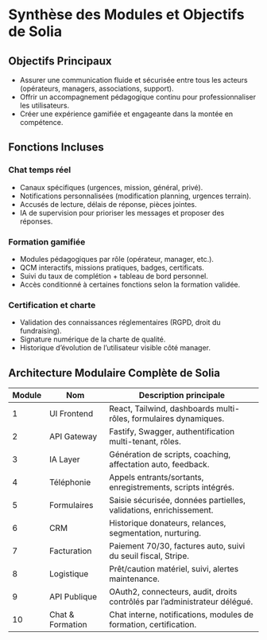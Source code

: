 # Synthèse des Modules et Objectifs de Solia

## Objectifs Principaux
- Assurer une communication fluide et sécurisée entre tous les acteurs (opérateurs, managers, associations, support).
- Offrir un accompagnement pédagogique continu pour professionnaliser les utilisateurs.
- Créer une expérience gamifiée et engageante dans la montée en compétence.

## Fonctions Incluses

### Chat temps réel
- Canaux spécifiques (urgences, mission, général, privé).
- Notifications personnalisées (modification planning, urgences terrain).
- Accusés de lecture, délais de réponse, pièces jointes.
- IA de supervision pour prioriser les messages et proposer des réponses.

### Formation gamifiée
- Modules pédagogiques par rôle (opérateur, manager, etc.).
- QCM interactifs, missions pratiques, badges, certificats.
- Suivi du taux de complétion + tableau de bord personnel.
- Accès conditionné à certaines fonctions selon la formation validée.

### Certification et charte
- Validation des connaissances réglementaires (RGPD, droit du fundraising).
- Signature numérique de la charte de qualité.
- Historique d’évolution de l’utilisateur visible côté manager.

## Architecture Modulaire Complète de Solia

| Module | Nom           | Description principale                                                                 |
|--------|---------------|----------------------------------------------------------------------------------------|
| 1      | UI Frontend   | React, Tailwind, dashboards multi-rôles, formulaires dynamiques.                      |
| 2      | API Gateway   | Fastify, Swagger, authentification multi-tenant, rôles.                               |
| 3      | IA Layer      | Génération de scripts, coaching, affectation auto, feedback.                          |
| 4      | Téléphonie    | Appels entrants/sortants, enregistrements, scripts intégrés.                          |
| 5      | Formulaires   | Saisie sécurisée, données partielles, validations, enrichissement.                    |
| 6      | CRM           | Historique donateurs, relances, segmentation, nurturing.                              |
| 7      | Facturation   | Paiement 70/30, factures auto, suivi du seuil fiscal, Stripe.                         |
| 8      | Logistique    | Prêt/caution matériel, suivi, alertes maintenance.                                   |
| 9      | API Publique  | OAuth2, connecteurs, audit, droits contrôlés par l’administrateur délégué.            |
| 10     | Chat & Formation | Chat interne, notifications, modules de formation, certification.                   |

